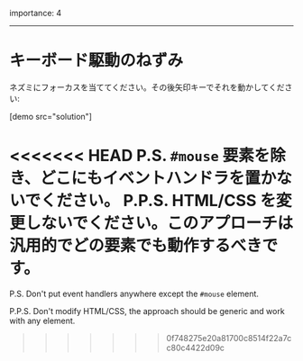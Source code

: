 importance: 4

---

# キーボード駆動のねずみ

ネズミにフォーカスを当ててください。その後矢印キーでそれを動かしてください:

[demo src="solution"]

<<<<<<< HEAD
P.S. `#mouse` 要素を除き、どこにもイベントハンドラを置かないでください。
P.P.S. HTML/CSS を変更しないでください。このアプローチは汎用的でどの要素でも動作するべきです。
=======
P.S. Don't put event handlers anywhere except the `#mouse` element.

P.P.S. Don't modify HTML/CSS, the approach should be generic and work with any element.
>>>>>>> 0f748275e20a81700c8514f22a7cc80c4422d09c
